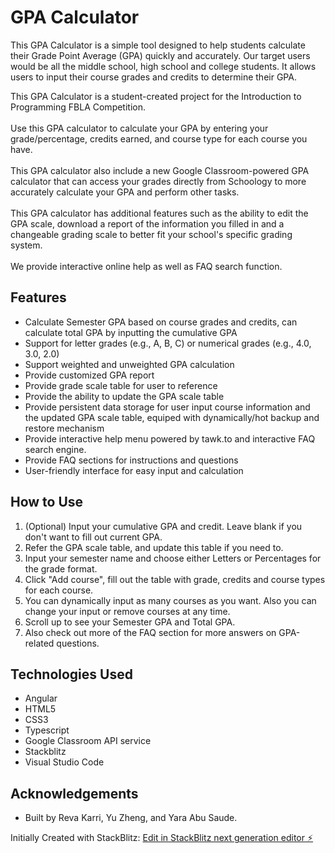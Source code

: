 # GPA Calculator

This GPA Calculator is a simple tool designed to help students calculate their Grade Point Average (GPA) quickly and accurately. Our target users would be all the middle school, high school and college students. 
It allows users to input their course grades and credits to determine their GPA.

This GPA Calculator is a student-created project for the Introduction to Programming FBLA Competition. 
      <br>
      <br>
      Use this GPA calculator to calculate your GPA by entering your grade/percentage, credits earned, and course type for each course you have. 
      <br>
      <br>
      This GPA calculator also include a new Google Classroom-powered GPA calculator that can access your grades directly from Schoology to more accurately calculate your GPA and perform other tasks.
      <br>
      <br>
      This GPA calculator has additional features such as the ability to edit the GPA scale, download a report of the information you filled in and a changeable grading scale to better fit your school's specific grading system.
      <br>
      <br>
      We provide interactive online help as well as FAQ search function.

## Features

- Calculate Semester GPA based on course grades and credits, can calculate total GPA by inputting the cumulative GPA
- Support for letter grades (e.g., A, B, C) or numerical grades (e.g., 4.0, 3.0, 2.0)
- Support weighted and unweighted GPA calculation
- Provide customized GPA report
- Provide grade scale table for user to reference
- Provide the ability to update the GPA scale table
- Provide persistent data storage for user input course information and the updated GPA scale table, equiped with dynamically/hot backup and restore mechanism
- Provide interactive help menu powered by tawk.to and interactive FAQ search engine.
- Provide FAQ sections for instructions and questions 
- User-friendly interface for easy input and calculation


## How to Use


1. (Optional) Input your cumulative GPA and credit. Leave blank if you don't want to fill out current GPA.
2. Refer the GPA scale table, and update this table if you need to.
3. Input your semester name and choose either Letters or Percentages for the grade format.
4. Click "Add course", fill out the table with grade, credits and course types for each course.
5. You can dynamically input as many courses as you want. Also you can change your input or remove courses at any time.
6. Scroll up to see your Semester GPA and Total GPA.
7. Also check out more of the FAQ section for more answers on GPA-related questions.

## Technologies Used

- Angular
- HTML5
- CSS3
- Typescript
- Google Classroom API service
- Stackblitz
- Visual Studio Code


## Acknowledgements

- Built by Reva Karri, Yu Zheng, and Yara Abu Saude.

Initially Created with StackBlitz:
[Edit in StackBlitz next generation editor ⚡️](https://stackblitz.com/~/github.com/Little6thingys/FBLA_IntroToProgramming_GPACalc)